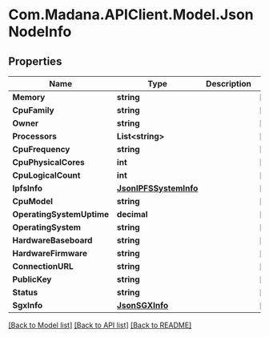 
# Com.Madana.APIClient.Model.JsonNodeInfo

## Properties

Name | Type | Description | Notes
------------ | ------------- | ------------- | -------------
**Memory** | **string** |  | [optional] 
**CpuFamily** | **string** |  | [optional] 
**Owner** | **string** |  | [optional] 
**Processors** | **List&lt;string&gt;** |  | [optional] 
**CpuFrequency** | **string** |  | [optional] 
**CpuPhysicalCores** | **int** |  | [optional] 
**CpuLogicalCount** | **int** |  | [optional] 
**IpfsInfo** | [**JsonIPFSSystemInfo**](JsonIPFSSystemInfo.md) |  | [optional] 
**CpuModel** | **string** |  | [optional] 
**OperatingSystemUptime** | **decimal** |  | [optional] 
**OperatingSystem** | **string** |  | [optional] 
**HardwareBaseboard** | **string** |  | [optional] 
**HardwareFirmware** | **string** |  | [optional] 
**ConnectionURL** | **string** |  | [optional] 
**PublicKey** | **string** |  | [optional] 
**Status** | **string** |  | [optional] 
**SgxInfo** | [**JsonSGXInfo**](JsonSGXInfo.md) |  | [optional] 

[[Back to Model list]](../README.md#documentation-for-models)
[[Back to API list]](../README.md#documentation-for-api-endpoints)
[[Back to README]](../README.md)

